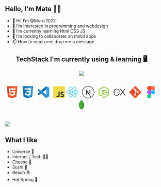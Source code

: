 ## Hello, I'm **Mate** 👋🏻

- 👋 Hi, I’m @Murci2022
- 👀 I’m interested in programming and webdesign
- 🌱 I’m currently learning Html CSS JS
- 💞️ I’m looking to collaborate on mobil apps
- 📫 How to reach me: drop me a message

<h2 align="center">TechStack I'm currently using & learning 🖥</h2>
<div align="center">
<img src="https://media.giphy.com/media/QssGEmpkyEOhBCb7e1/giphy.gif" width="90">
</div>

<br>

<p align="center">
<img src="https://github.com/devicons/devicon/blob/master/icons/html5/html5-original.svg" width="40" height="40"/>
 &nbsp;
<img src="https://github.com/devicons/devicon/blob/master/icons/css3/css3-original.svg" width="40" height="40"/>
 &nbsp;
<img src="https://github.com/devicons/devicon/blob/master/icons/vscode/vscode-original.svg" width="40" height="40"/>
 &nbsp;
<img src="https://github.com/devicons/devicon/blob/master/icons/javascript/javascript-original.svg" width="40" height="40"/>
<img src="https://github.com/devicons/devicon/blob/master/icons/react/react-original.svg" width="40" height="40"/>
 &nbsp;
<img src="https://github.com/devicons/devicon/blob/master/icons/nextjs/nextjs-line.svg" width="40" height="40"/>
 &nbsp;
<img src="https://github.com/devicons/devicon/blob/master/icons/nodejs/nodejs-original.svg" width="40" height="40"/>
 &nbsp;
<img src="https://github.com/devicons/devicon/blob/master/icons/express/express-original.svg" width="40" height="40"/>
 &nbsp;
<img src="https://github.com/devicons/devicon/blob/master/icons/git/git-original.svg" width="40" height="40"/>
 &nbsp;
<img src="https://github.com/devicons/devicon/blob/master/icons/figma/figma-original.svg" width="40" height="40"/>
 &nbsp;
<img src="https://github.com/devicons/devicon/blob/master/icons/mongodb/mongodb-original.svg" width="40" height="40"/>
 &nbsp;
  

</p>
<!-- <p align="center"> -->

<!-- <img src="https://github.com/devicons/devicon/blob/master/icons/redux/redux-original.svg" width="40" height="40"/>
 &nbsp; -->
<!-- <img src="https://github.com/devicons/devicon/blob/master/icons/firebase/firebase-plain.svg" width="40" height="40"/>
 &nbsp; -->
<!-- <img src="https://github.com/devicons/devicon/blob/master/icons/mysql/mysql-original.svg" width="40" height="40"/>
 &nbsp; -->
 <!--  &nbsp;
<img src="https://github.com/devicons/devicon/blob/master/icons/typescript/typescript-original.svg" width="40" height="40"/> 
 &nbsp; -->
<!-- <img src="https://github.com/devicons/devicon/blob/master/icons/tailwindcss/tailwindcss-plain.svg" width="40" height="40"/>
 &nbsp; -->
<!-- <img src="https://github.com/devicons/devicon/blob/master/icons/sass/sass-original.svg" width="40" height="40"/>
 &nbsp; -->
</p>
<br>
<div >

<img src="https://user-images.githubusercontent.com/103876505/180807046-905616cd-ca53-47e9-8d7f-1744b193a363.png" width="90">

</div>


## What I like

- Universe 🌌
- Internet / Tech 👨‍💻
- Cheese 🧀
- Sushi 🍣
- Beach 🏝
- Hot Spring 🛁

<!---
Murci2022/Murci2022 is a ✨ special ✨ repository because its `README.md` (this file) appears on your GitHub profile.
You can click the Preview link to take a look at your changes.
--->
